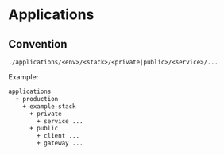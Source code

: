 # Applications

## Convention

`./applications/<env>/<stack>/<private|public>/<service>/...`

Example:

``` txt
applications
  + production
    + example-stack
      + private
        + service ...
      + public
        + client ...
        + gateway ...

```
